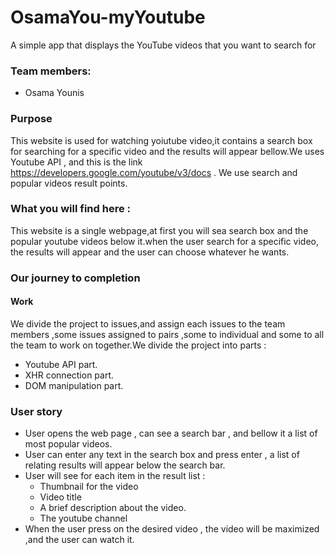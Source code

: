 # OsamaYou-myYoutube

A simple app that displays the YouTube videos that you want to search for

### Team members:

- Osama Younis

### Purpose

This website is used for watching yoiutube video,it contains a search box for searching for a specific video and the results will appear bellow.We uses Youtube API , and this is the link https://developers.google.com/youtube/v3/docs . We use search and popular videos result points.

### What you will find here :

This website is a single webpage,at first you will sea search box and the popular youtube videos below it.when the user search for a specific video, the results will appear and the user can choose whatever he wants.

### Our journey to completion

#### Work

We divide the project to issues,and assign each issues to the team members ,some issues assigned to pairs ,some to individual and some to all the team to work on together.We divide the project into parts :

- Youtube API part.
- XHR connection part.
- DOM manipulation part.

### User story

- User opens the web page , can see a search bar , and bellow it a list of most popular videos.
- User can enter any text in the search box and press enter , a list of relating results will appear below the search bar.
- User will see for each item in the result list :
  - Thumbnail for the video
  - Video title
  - A brief description about the video.
  - The youtube channel
- When the user press on the desired video , the video will be maximized ,and the user can watch it.
